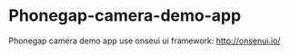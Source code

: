 Phonegap-camera-demo-app
========================

Phonegap camera demo app
use onseui ui framework: http://onsenui.io/
